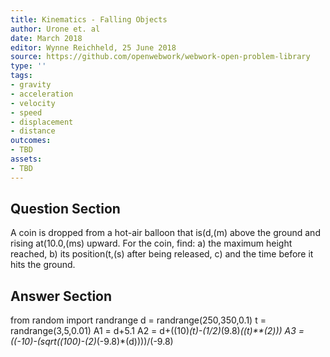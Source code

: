 ```yaml
---
title: Kinematics - Falling Objects
author: Urone et. al
date: March 2018
editor: Wynne Reichheld, 25 June 2018
source: https://github.com/openwebwork/webwork-open-problem-library
type: ''
tags:
- gravity
- acceleration
- velocity
- speed
- displacement
- distance
outcomes:
- TBD
assets:
- TBD
---
```


## Question Section 

A coin is dropped from a hot-air balloon that is(d,(m) above the ground and rising at(10.0,(ms) upward. For the coin, find:
a) the maximum height reached,
b)  its position(t,(s) after being released,
c) and the time before it hits the ground.

## Answer Section

from random import randrange
d = randrange(250,350,0.1)
t = randrange(3,5,0.01)
A1 = d+5.1
A2 = d+((10)*(t)-(1/2)*(9.8)*((t)**(2)))
A3 = ((-10)-(sqrt((100)-(2)*(-9.8)*(d))))/(-9.8)